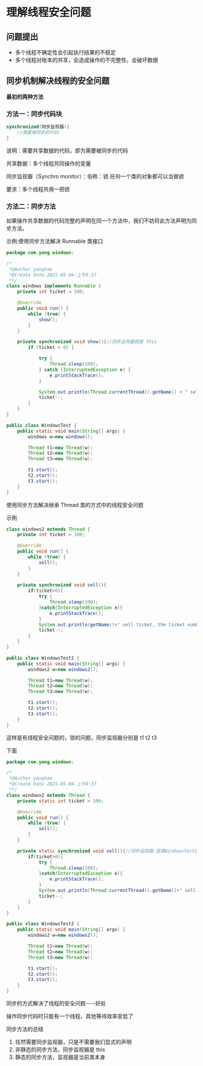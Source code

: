 # 理解线程安全问题

## 问题提出

- 多个线程不确定性会引起执行结果的不稳定
- 多个线程对账本的共享，会造成操作的不完整性，会破坏数据

## 同步机制解决线程的安全问题

**最初的两种方法**

### 方法一：同步代码块
```java
synchronized(同步监视器){
    //需要被同步的代码
}

```
说明：需要共享数据的代码，即为需要被同步的代码

共享数据：多个线程共同操作的变量

同步监视器（Synchro monitor）：俗称：锁.任何一个类的对象都可以当做锁

要求：多个线程共用一把锁



### 方法二：同步方法

如果操作共享数据的代码完整的声明在同一个方法中，我们不妨将此方法声明为同步方法。

示例:使用同步方法解决 Runnable 类接口

```java
package com.yang.windows;

/*
 *@Author yanghao
 *@Create Date 2021-05-04-上午9:37
 **/
class windows implements Runnable {
    private int ticket = 100;

    @Override
    public void run() {
        while (true) {
            show();
        }
    }

    private synchronized void show(){//同步监视器就是 this 
        if (ticket > 0) {

            try {
                Thread.sleep(100);
            } catch (InterruptedException e) {
                e.printStackTrace();
            }

            System.out.println(Thread.currentThread().getName() + " sell tickets, ticket number :" + ticket);
            ticket--;
        }
    }
}

public class WindowsTest {
    public static void main(String[] args) {
        windows w=new windows();

        Thread t1=new Thread(w);
        Thread t2=new Thread(w);
        Thread t3=new Thread(w);

        t1.start();
        t2.start();
        t3.start();
    }
}
```

使用同步方法解决继承 Thread 类的方式中的线程安全问题

示例
```java
class windows2 extends Thread {
    private int ticket = 100;

    @Override
    public void run() {
        while (true) {
            sell();
        }
    }
    
    private synchronized void sell(){
        if(ticket>0){
            try {
                Thread.sleep(100);
            }catch(InterruptedException e){
                e.printStackTrace();
            }
            System.out.println(getName()+" sell ticket, the ticket number :"+ticket);
            ticket--;
        }
    }
}

public class WindowsTest2 {
    public static void main(String[] args) {
        windows2 w=new windows2();

        Thread t1=new Thread(w);
        Thread t2=new Thread(w);
        Thread t3=new Thread(w);

        t1.start();
        t2.start();
        t3.start();
    }
}
```
这样是有线程安全问题的，锁的问题，同步监视器分别是 t1 t2 t3

下面

```java
package com.yang.windows;

/*
 *@Author yanghao
 *@Create Date 2021-05-04-上午9:37
 **/
class windows2 extends Thread {
    private static int ticket = 100;

    @Override
    public void run() {
        while (true) {
            sell();
        }
    }

    private static synchronized void sell(){//同步监视器:是类WindowsTest2
        if(ticket>0){
            try {
                Thread.sleep(100);
            }catch(InterruptedException e){
                e.printStackTrace();
            }
            System.out.println(Thread.currentThread().getName()+" sell ticket, the ticket number :"+ticket);
            ticket--;
        }
    }
}

public class WindowsTest2 {
    public static void main(String[] args) {
        windows2 w=new windows2();

        Thread t1=new Thread(w);
        Thread t2=new Thread(w);
        Thread t3=new Thread(w);

        t1.start();
        t2.start();
        t3.start();
    }
}
```
同步的方式解决了线程的安全问题----好处

操作同步代码时只能有一个线程，其他等待效率变低了

同步方法的总结

1. 任然需要同步监视器，只是不需要我们显式的声明
2. 非静态的同步方法，同步监视器是 this 
3. 静态的同步方法，监视器是当前类本身

